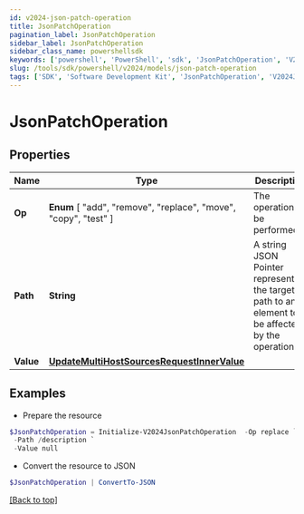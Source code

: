 ```yaml
---
id: v2024-json-patch-operation
title: JsonPatchOperation
pagination_label: JsonPatchOperation
sidebar_label: JsonPatchOperation
sidebar_class_name: powershellsdk
keywords: ['powershell', 'PowerShell', 'sdk', 'JsonPatchOperation', 'V2024JsonPatchOperation'] 
slug: /tools/sdk/powershell/v2024/models/json-patch-operation
tags: ['SDK', 'Software Development Kit', 'JsonPatchOperation', 'V2024JsonPatchOperation']
---
```



# JsonPatchOperation

## Properties

Name | Type | Description | Notes
------------ | ------------- | ------------- | -------------
**Op** |  **Enum** [  "add",    "remove",    "replace",    "move",    "copy",    "test" ] | The operation to be performed | [required]
**Path** | **String** | A string JSON Pointer representing the target path to an element to be affected by the operation | [required]
**Value** | [**UpdateMultiHostSourcesRequestInnerValue**](update-multi-host-sources-request-inner-value) |  | [optional] 

## Examples

- Prepare the resource
```powershell
$JsonPatchOperation = Initialize-V2024JsonPatchOperation  -Op replace `
 -Path /description `
 -Value null
```

- Convert the resource to JSON
```powershell
$JsonPatchOperation | ConvertTo-JSON
```


[[Back to top]](#) 

